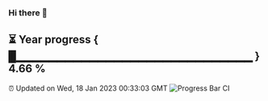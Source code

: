 ### Hi there 👋
⏳ Year progress { █▁▁▁▁▁▁▁▁▁▁▁▁▁▁▁▁▁▁▁▁▁▁▁▁▁▁▁▁▁ } 4.66 %
---
⏰ Updated on Wed, 18 Jan 2023 00:33:03 GMT
![Progress Bar CI](https://github.com/Moyi321/Moyi321/workflows/Progress%20Bar%20CI/badge.svg)
